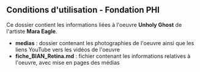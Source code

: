 ## Conditions d'utilisation - Fondation PHI ##

Ce dossier contient les informations liées à l'oeuvre **Unholy Ghost** de l'artiste **Mara Eagle**.

* **medias** : dossier contenant les photographies de l'oeuvre ainsi que les liens YouTube vers les vidéos de l'oeuvre
* **fiche_BIAN_Retina.md** : fichier contenant les informations relatives à l'oeuvre, avec mise en pages des médias
